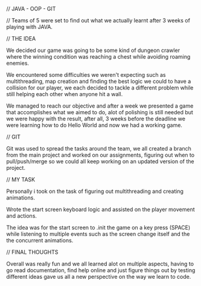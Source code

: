 // JAVA - OOP - GIT 

// Teams of 5 were set to find out what we actually learnt after 3 weeks of playing with JAVA.

// THE IDEA

We decided our game was going to be some kind of dungeon crawler where the winning condition was reaching a chest while avoiding roaming enemies.

We encountered some difficulties we weren't expecting such as multithreading, map creation and finding the best logic we could to have a collision for our player, we each decided to tackle a different problem while still helping each other when anyone hit a wall.

We managed to reach our objective and after a week we presented a game that accomplishes what we aimed to do, alot of polishing is still needed but we were happy with the result, after all, 3 weeks before the deadline we were learning how to do Hello World and now we had a working game.

// GIT

Git was used to spread the tasks around the team, we all created a branch from the main project and worked on our assignments, figuring out when to pull/push/merge so we could all keep working on an updated version of the project.

// MY TASK

Personally i took on the task of figuring out multithreading and creating animations.

Wrote the start screen keyboard logic and assisted on the player movement and actions.

The idea was for the start screen to .init the game on a key press (SPACE) while listening to multiple events such as the screen change itself and the the concurrent animations. 

// FINAL THOUGHTS 

Overall was really fun and we all learned alot on multiple aspects, having to go read documentation, find help online and just figure things out by testing different ideas gave us all a new perspective on the way we learn to code.
